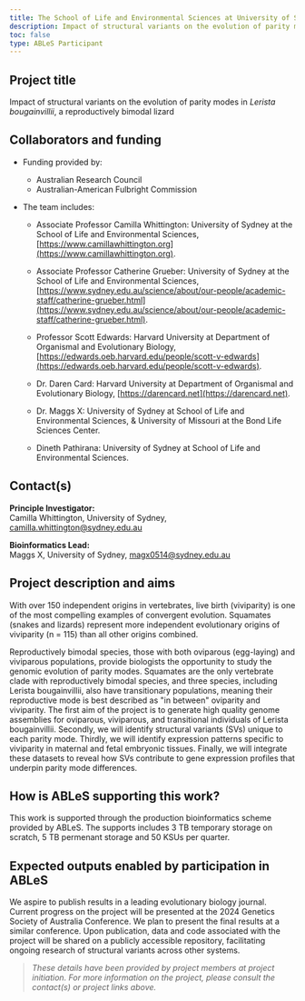 ```yaml
---
title: The School of Life and Environmental Sciences at University of Sydney
description: Impact of structural variants on the evolution of parity modes in Lerista bougainvillii, a reproductively bimodal lizard
toc: false
type: ABLeS Participant
---
```


## Project title

Impact of structural variants on the evolution of parity modes in _Lerista bougainvillii_, a reproductively bimodal lizard

## Collaborators and funding

- Funding provided by:

  - Australian Research Council
  - Australian-American Fulbright Commission

- The team includes:

  - Associate Professor Camilla Whittington: University of Sydney at the School of Life and Environmental Sciences, [https://www.camillawhittington.org](https://www.camillawhittington.org).

  - Associate Professor Catherine Grueber: University of Sydney at the School of Life and Environmental Sciences, [https://www.sydney.edu.au/science/about/our-people/academic-staff/catherine-grueber.html](https://www.sydney.edu.au/science/about/our-people/academic-staff/catherine-grueber.html).

  - Professor Scott Edwards: Harvard University at Department of Organismal and Evolutionary Biology, [https://edwards.oeb.harvard.edu/people/scott-v-edwards](https://edwards.oeb.harvard.edu/people/scott-v-edwards).

  - Dr. Daren Card: Harvard University at Department of Organismal and Evolutionary Biology, [https://darencard.net](https://darencard.net).

  - Dr. Maggs X: University of Sydney at School of Life and Environmental Sciences, &amp; University of Missouri at the Bond Life Sciences Center.

  - Dineth Pathirana: University of Sydney at School of Life and Environmental Sciences.

## Contact(s)

**Principle Investigator:**\
Camilla Whittington, University of Sydney, <camilla.whittington@sydney.edu.au>

**Bioinformatics Lead:**\
Maggs X, University of Sydney, <magx0514@sydney.edu.au>

## Project description and aims

With over 150 independent origins in vertebrates, live birth (viviparity) is one of the most compelling examples of convergent evolution. Squamates (snakes and lizards) represent more independent evolutionary origins of viviparity (n = 115) than all other origins combined.

Reproductively bimodal species, those with both oviparous (egg-laying) and viviparous
populations, provide biologists the opportunity to study the genomic evolution of parity modes.
Squamates are the only vertebrate clade with reproductively bimodal species, and three
species, including Lerista bougainvillii, also have transitionary populations, meaning their
reproductive mode is best described as "in between" oviparity and viviparity. The first aim of the
project is to generate high quality genome assemblies for oviparous, viviparous, and transitional individuals of Lerista bougainvillii. Secondly, we will identify structural variants (SVs) unique to each parity mode. Thirdly, we will identify expression patterns specific to viviparity in maternal and fetal embryonic tissues. Finally, we will integrate these datasets to reveal how SVs
contribute to gene expression profiles that underpin parity mode differences.

## How is ABLeS supporting this work?

This work is supported through the production bioinformatics scheme provided by ABLeS. The supports includes 3 TB temporary storage on scratch, 5 TB permenant storage and 50 KSUs per quarter.

## Expected outputs enabled by participation in ABLeS

We aspire to publish results in a leading evolutionary biology journal. Current progress on the project will be presented at the 2024 Genetics Society of Australia Conference. We plan to present the final results at a similar conference. Upon publication, data and code associated with the project will be shared on a publicly accessible repository, facilitating ongoing research of structural variants across other systems.
<br/>

> _These details have been provided by project members at project initiation. For more information on the project, please consult the contact(s) or project links above._
